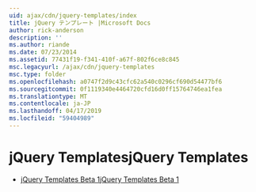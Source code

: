 ```yaml
---
uid: ajax/cdn/jquery-templates/index
title: jQuery テンプレート |Microsoft Docs
author: rick-anderson
description: ''
ms.author: riande
ms.date: 07/23/2014
ms.assetid: 77431f19-f341-410f-a67f-802f6ce8c845
msc.legacyurl: /ajax/cdn/jquery-templates
msc.type: folder
ms.openlocfilehash: a0747f2d9c43cfc62a540c0296cf690d54477bf6
ms.sourcegitcommit: 0f1119340e4464720cfd16d0ff15764746ea1fea
ms.translationtype: MT
ms.contentlocale: ja-JP
ms.lasthandoff: 04/17/2019
ms.locfileid: "59404989"
---
```

# <a name="jquery-templates"></a><span data-ttu-id="e3953-102">jQuery Templates</span><span class="sxs-lookup"><span data-stu-id="e3953-102">jQuery Templates</span></span>

- [<span data-ttu-id="e3953-103">jQuery Templates Beta 1</span><span class="sxs-lookup"><span data-stu-id="e3953-103">jQuery Templates Beta 1</span></span>](cdnjquerytemplatesbeta1.md)
